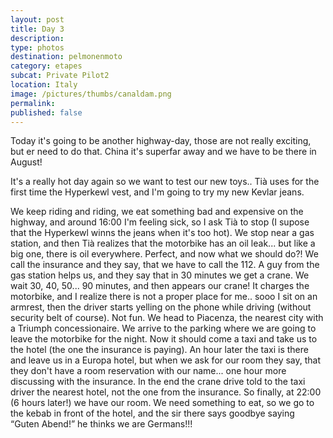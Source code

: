 ```yaml
---
layout: post
title: Day 3
description: 
type: photos
destination: pelmonenmoto
category: etapes
subcat: Private Pilot2
location: Italy
image: /pictures/thumbs/canaldam.png
permalink: 
published: false
---
```


Today it's going to be another highway-day, those are not really exciting, but er need to do that. China it's superfar away and we have to be there in August!

It's a really hot day again so we want to test our new toys.. Tià uses for the first time the Hyperkewl vest, and I'm going to try my new Kevlar jeans.

We keep riding and riding, we eat something bad and expensive on the highway, and around 16:00 I'm feeling sick, so I ask Tià to stop (I supose that the Hyperkewl winns the jeans when it's too hot). We stop near a gas station, and then Tià realizes that the motorbike has an oil leak... but like a big one, there is oil everywhere. Perfect, and now what we should do?! We call the insurance and they say, that we have to call the 112. A guy from the gas station helps us, and they say that in 30 minutes we get a crane. We wait 30, 40, 50... 90 minutes, and then appears our crane! It charges the motorbike, and I realize there is not a proper place for me.. sooo I sit on an armrest, then the driver starts yelling on the phone while driving (without security belt of course). Not fun. We head to Piacenza, the nearest city with a Triumph concessionaire. We arrive to the parking where we are going to leave the motorbike for the night. Now it should come a taxi and take us to the hotel (the one the insurance is paying). An hour later the taxi is there and leave us in a Europa hotel, but when we ask for our room they say, that they don't have a room reservation with our name... one hour more discussing with the insurance. In the end the crane drive told to the taxi driver the nearest hotel, not the one from the insurance. So finally, at 22:00 (6 hours later!) we have our room. We need something to eat, so we go to the kebab in front of the hotel, and the sir there says goodbye saying “Guten Abend!” he thinks we are Germans!!!




